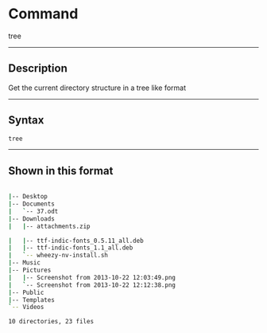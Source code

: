 # Command
tree

---

## Description
Get the current directory structure in a tree like format

---

## Syntax
```bash
tree
```

---

## Shown in this format

```bash
    
|-- Desktop 
|-- Documents 
|   `-- 37.odt 
|-- Downloads 
|   |-- attachments.zip 

|   |-- ttf-indic-fonts_0.5.11_all.deb 
|   |-- ttf-indic-fonts_1.1_all.deb 
|   `-- wheezy-nv-install.sh 
|-- Music 
|-- Pictures 
|   |-- Screenshot from 2013-10-22 12:03:49.png 
|   `-- Screenshot from 2013-10-22 12:12:38.png 
|-- Public 
|-- Templates 
`-- Videos 

10 directories, 23 files
```
